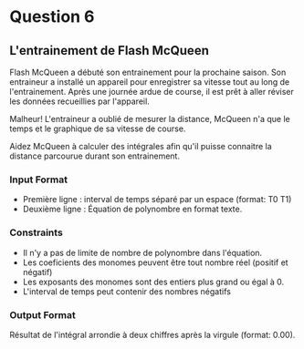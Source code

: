 # Question 6
## L'entrainement de Flash McQueen

Flash McQueen a débuté son entrainement pour la prochaine saison. Son entraineur a installé un appareil pour enregistrer sa vitesse tout au long de l'entrainement. Après une journée ardue de course, il est prêt à aller réviser les données recueillies par l'appareil.

Malheur! L'entraineur a oublié de mesurer la distance, McQueen n'a que le temps et le graphique de sa vitesse de course.

Aidez McQueen à calculer des intégrales afin qu'il puisse connaitre la distance parcourue durant son entrainement.

### Input Format

- Première ligne : interval de temps séparé par un espace (format: T0 T1)
- Deuxième ligne : Équation de polynombre en format texte.

### Constraints

- Il n'y a pas de limite de nombre de polynombre dans l'équation.
- Les coeficients des monomes peuvent être tout nombre réel (positif et négatif)
- Les exposants des monomes sont des entiers plus grand ou égal à 0.
- L'interval de temps peut contenir des nombres négatifs

### Output Format

Résultat de l'intégral arrondie à deux chiffres après la virgule (format: 0.00).